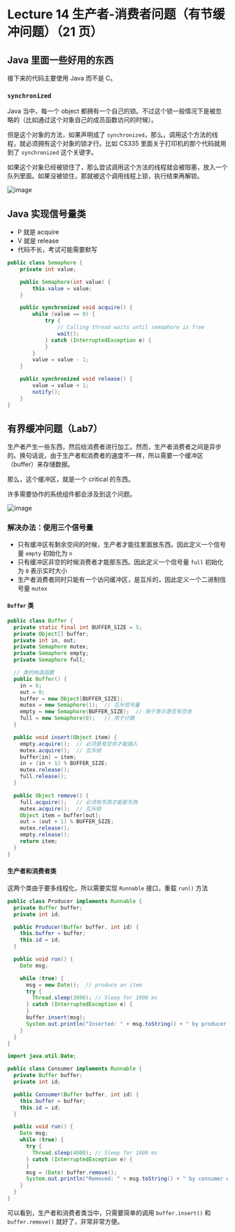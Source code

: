 # Lecture 14 生产者-消费者问题（有节缓冲问题）（21 页）

## Java 里面一些好用的东西

接下来的代码主要使用 Java 而不是 C。

### `synchronized`

Java 当中，每一个 object 都拥有一个自己的锁。不过这个锁一般情况下是被忽略的（比如通过这个对象自己的成员函数访问的时候）。

但是这个对象的方法，如果声明成了 `synchronized`，那么，调用这个方法的线程，就必须拥有这个对象的锁才行。比如 CS335 里面关于打印机的那个代码就用到了 `synchronized` 这个关键字。

如果这个对象已经被锁住了，那么尝试调用这个方法的线程就会被阻塞，放入一个队列里面。如果没被锁住，那就被这个调用线程上锁，执行结束再解锁。

![image](https://s2.loli.net/2023/06/13/AVwYdJBbrLHthvq.png)

## Java 实现信号量类

- P 就是 acquire
- V 就是 release
- 代码不长，考试可能需要默写

```java
public class Semaphore {
    private int value;

    public Semaphore(int value) {
        this.value = value;
    }

    public synchronized void acquire() {
        while (value == 0) {
            try {
                // Calling thread waits until semaphore is free
                wait();
            } catch (InterruptedException e) {
            }
        }
        value = value - 1;
    }

    public synchronized void release() {
        value = value + 1;
        notify();
    }
}
```

## 有界缓冲问题（Lab7）

生产者产生一些东西，然后给消费者进行加工。然而，生产者消费者之间是异步的。换句话说，由于生产者和消费者的速度不一样，所以需要一个缓冲区（buffer）来存储数据。

那么，这个缓冲区，就是一个 critical 的东西。

许多需要协作的系统组件都会涉及到这个问题。

![image](https://s2.loli.net/2023/06/13/JsGBb5iHWcfEFwP.png)

### 解决办法：使用三个信号量

- 只有缓冲区有剩余空间的时候，生产者才能往里面放东西。因此定义一个信号量 `empty` 初始化为 `n`
- 只有缓冲区非空的时候消费者才能那东西。因此定义一个信号量 `full` 初始化为 `0` 表示实时大小
- 生产者消费者同时只能有一个访问缓冲区，是互斥的，因此定义一个二进制信号量 `mutex`

#### `Buffer` 类

```java
public class Buffer {
  private static final int BUFFER_SIZE = 5;
  private Object[] buffer;
  private int in, out;
  private Semaphore mutex;
  private Semaphore empty;
  private Semaphore full;

  // 类的构造函数
  public Buffer() {
    in = 0;
    out = 0;
    buffer = new Object[BUFFER_SIZE];
    mutex = new Semaphore(1);  // 互斥信号量
    empty = new Semaphore(BUFFER_SIZE);  // 用于表示是否有空余
    full = new Semaphore(0);   // 用于计数
  }

  public void insert(Object item) {
    empty.acquire();  // 必须是有空余才能插入
    mutex.acquire();  // 互斥锁
    buffer[in] = item;
    in = (in + 1) % BUFFER_SIZE;
    mutex.release();
    full.release();
  }

  public Object remove() {
    full.acquire();   // 必须有东西才能那东西
    mutex.acquire();  // 互斥锁
    Object item = buffer[out];
    out = (out + 1) % BUFFER_SIZE;
    mutex.release();
    empty.release();
    return item;
  }
}
```

#### 生产者和消费者类

这两个类由于要多线程化，所以需要实现 `Runnable` 接口，重载 `run()` 方法

```java
public class Producer implements Runnable {
  private Buffer buffer;
  private int id;

  public Producer(Buffer buffer, int id) {
    this.buffer = buffer;
    this.id = id;
  }

  public void run() {
    Date msg;

    while (true) {
      msg = new Date();  // produce an item
      try {
        Thread.sleep(3000); // Sleep for 1000 ms
      } catch (InterruptedException e) {
      }
      buffer.insert(msg);
      System.out.println("Inserted: " + msg.toString() + " by producer #" + id);
    }
  }
}
```

```java
import java.util.Date;

public class Consumer implements Runnable {
  private Buffer buffer;
  private int id;

  public Consumer(Buffer buffer, int id) {
    this.buffer = buffer;
    this.id = id;
  }

  public void run() {
    Date msg;
    while (true) {
      try {
        Thread.sleep(4000); // Sleep for 1000 ms
      } catch (InterruptedException e) {
      }
      msg = (Date) buffer.remove();
      System.out.println("Removed: " + msg.toString() + " by consumer #" + id);
    }
  }
}
```

可以看到，生产者和消费者类当中，只需要简单的调用 `buffer.insert()` 和 `buffer.remove()` 就好了，非常非常方便。
